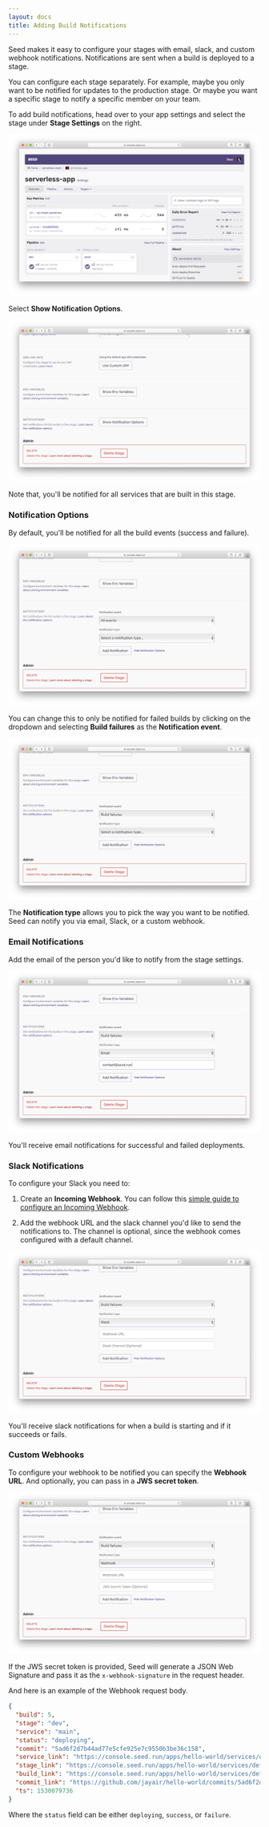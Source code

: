 ```yaml
---
layout: docs
title: Adding Build Notifications
---
```


Seed makes it easy to configure your stages with email, slack, and custom webhook notifications. Notifications are sent when a build is deployed to a stage.

You can configure each stage separately. For example, maybe you only want to be notified for updates to the production stage. Or maybe you want a specific stage to notify a specific member on your team.

To add build notifications, head over to your app settings and select the stage under **Stage Settings** on the right.

![Select stage](/assets/docs/adding-build-notifications/select-stage.png)

Select **Show Notification Options**.

![Click Show Notification Options](/assets/docs/adding-build-notifications/click-show-notification-options.png)

Note that, you'll be notified for all services that are built in this stage.

### Notification Options

By default, you'll be notified for all the build events (success and failure).

![Notification events](/assets/docs/adding-build-notifications/notification-events.png)

You can change this to only be notified for failed builds by clicking on the dropdown and selecting **Build failures** as the **Notification event**.

![Notification build failure event](/assets/docs/adding-build-notifications/notification-build-failure-event.png)

The **Notification type** allows you to pick the way you want to be notified. Seed can notify you via email, Slack, or a custom webhook.

### Email Notifications

Add the email of the person you'd like to notify from the stage settings.

![Add email notification](/assets/docs/adding-build-notifications/add-email-notification.png)

You'll receive email notifications for successful and failed deployments.

### Slack Notifications

To configure your Slack you need to:

1. Create an **Incoming Webhook**. You can follow this [simple guide to configure an Incoming Webhook](https://get.slack.help/hc/en-us/articles/115005265063-Incoming-WebHooks-for-Slack).

2. Add the webhook URL and the slack channel you'd like to send the notifications to. The channel is optional, since the webhook comes configured with a default channel.

![Add slack notification](/assets/docs/adding-build-notifications/add-slack-notification.png)

You'll receive slack notifications for when a build is starting and if it succeeds or fails.

### Custom Webhooks

To configure your webhook to be notified you can specify the **Webhook URL**. And optionally, you can pass in a **JWS secret token**.

![Add webhook notification](/assets/docs/adding-build-notifications/add-webhook-notification.png)

If the JWS secret token is provided, Seed will generate a JSON Web Signature and pass it as the `x-webhook-signature` in the request header.

And here is an example of the Webhook request body.

``` json
{
  "build": 5,
  "stage": "dev",
  "service": "main",
  "status": "deploying",
  "commit": "5ad6f2d7b44ad77e5cfe925e7c9550b3be36c158",
  "service_link": "https://console.seed.run/apps/hello-world/services/default",
  "stage_link": "https://console.seed.run/apps/hello-world/services/default/stages/dev",
  "build_link": "https://console.seed.run/apps/hello-world/services/default/stages/dev/builds/5",
  "commit_link": "https://github.com/jayair/hello-world/commits/5ad6f2d7b44ad77e5cfe925e7c9550b3be36c158",
  "ts": 1530079736
}
```

Where the `status` field can be either `deploying`, `success`, or `failure`.
